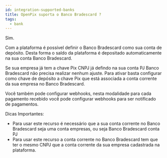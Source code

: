 ```yaml
---
id: integration-supported-banks
title: OpenPix suporta o Banco Bradescard ?
tags:
  - bank
---
```


Sim.

Com a plataforma é possível definir o Banco Bradescard como sua conta de depósito. Desta forma o saldo da plataforma é depositado automaticamente na sua conta Banco Bradescard.

Se sua empresa já tem a chave Pix CNPJ já defindo na sua conta PJ Banco Bradescard não precisa realizar nenhum ajuste. Para ativar basta configurar como chave de depósito a chave Pix que está associada a conta corrente da sua empresa no Banco Bradescard.

Você também pode configurar webhooks, nesta modalidade para cada pagamento recebido você pode configurar webhooks para ser notificado de pagamentos.

Dicas Importantes:

- Para usar este recurso é necessário que a sua conta corrente no Banco Bradescard seja uma conta empresas, ou seja Banco Bradescard conta PJ
- Para usar este recurso a conta corrente no Banco Bradescard tem que ter o mesmo CNPJ que a conta corrente da sua empresa cadastrada na plataforma.
